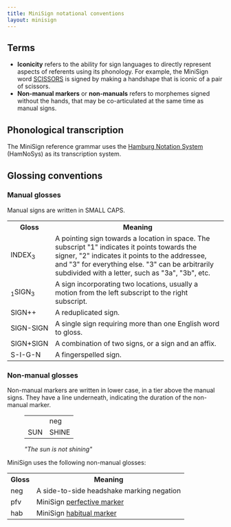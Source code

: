```yaml
---
title: MiniSign notational conventions
layout: minisign
---
```

## Terms
* **Iconicity** refers to the ability for sign languages to directly represent aspects of referents using its phonology. For example, the MiniSign word [<small-caps>SCISSORS</small-caps>](/minisign/dictionary#scissors) is signed by making a handshape that is iconic of a pair of scissors.
* **Non-manual markers** or **non-manuals** refers to morphemes signed without the hands, that may be co-articulated at the same time as manual signs.

## Phonological transcription
The MiniSign reference grammar uses the [Hamburg Notation System](https://web.dgs-korpus.de/hamnosys-97.html) (HamNoSys) as its transcription system.

## Glossing conventions
### Manual glosses
Manual signs are written in <small-caps>SMALL CAPS</small-caps>.

<table>
  <tr>
    <th>Gloss</th>
    <th>Meaning</th>
  </tr>
  <tr>
    <td><small-caps>INDEX</small-caps><sub>3</sub></td>
    <td>A pointing sign towards a location in space. The subscript "1" indicates it points towards the signer, "2" indicates it points to the addressee, and "3" for everything else. "3" can be arbitrarily subdivided with a letter, such as "3a", "3b", etc.</td>
  </tr>
  <tr>
    <td><sub>1</sub><small-caps>SIGN</small-caps><sub>3</sub></td>
    <td>A sign incorporating two locations, usually a motion from the left subscript to the right subscript.</td>
  </tr>
  <tr>
    <td><small-caps>SIGN++</small-caps></td>
    <td>A reduplicated sign.</td>
  </tr>
  <tr>
    <td><small-caps>SIGN-SIGN</small-caps></td>
    <td>A single sign requiring more than one English word to gloss.</td>
  </tr>
  <tr>
    <td><small-caps>SIGN+SIGN</small-caps></td>
    <td>A combination of two signs, or a sign and an affix.</td>
  </tr>
  <tr>
    <td><small-caps>S-I-G-N</small-caps></td>
    <td>A fingerspelled sign.</td>
  </tr>
</table>

### Non-manual glosses
Non-manual markers are written in lower case, in a tier above the manual signs. They have a line underneath, indicating the duration of the non-manual marker.

<figure class="flex items-center flex-col">
  <table class="!w-min">
    <tr>
      <td class="border-b border-canvascream"></td>
      <td class="border-b border-slate-600 text-end !pb-0">neg</td>
    </tr>
    <tr>
      <td>SUN</td>
      <td>SHINE</td>
    </tr>
  </table>
  <figcaption><i>"The sun is not shining"</i></figcaption>
</figure>

MiniSign uses the following non-manual glosses:

<table>
  <tr>
    <th>Gloss</th>
    <th>Meaning</th>
  </tr>
  <tr>
    <td>neg</td>
    <td>A side-to-side headshake marking negation</td>
  </tr>
  <tr>
    <td>pfv</td>
    <td>MiniSign <a href="/minisign/verbs#mouthed-pu-pfv">perfective marker</a></td>
  </tr>
  <tr>
    <td>hab</td>
    <td>MiniSign <a href="/minisign/verbs#habitual-hab">habitual marker</a></td>
  </tr>
</table>